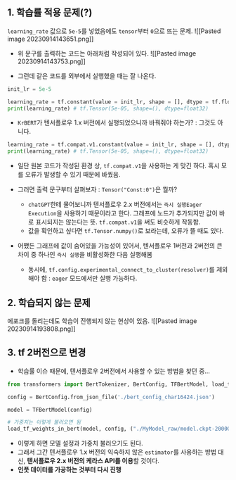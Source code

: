 
## 1. 학습률 적용 문제(?)


`learning_rate` 값으로 `5e-5`를 넣었음에도 `tensor`부터 `0`으로 뜨는 문제.
![[Pasted image 20230914143651.png]]

- 위 문구를 출력하는 코드는 아래처럼 작성되어 있다.
![[Pasted image 20230914143753.png]]

- 그런데 같은 코드를 외부에서 실행했을 때는 잘 나온다.
```python
init_lr = 5e-5

learning_rate = tf.constant(value = init_lr, shape = [], dtype = tf.float32)
print(learning_rate) # tf.Tensor(5e-05, shape=(), dtype=float32)
```

- `KrBERT`가 텐서플로우 1.x 버전에서 실행되었으니까 바꿔줘야 하는가? : 그것도 아니다.
```python
learning_rate = tf.compat.v1.constant(value = init_lr, shape = [], dtype = tf.compat.v1.float32)
print(learning_rate) # tf.Tensor(5e-05, shape=(), dtype=float32)
```

- 일단 원본 코드가 작성된 환경 상, `tf.compat.v1`을 사용하는 게 맞긴 하다. 혹시 모를 오류가 발생할 수 있기 때문에 바꿨음.

-  그러면 출력 문구부터 살펴보자 : `Tensor("Const:0")`은 뭘까?
	- `chatGPT`한테 물어보니까 텐서플로우 2.x 버전에서는 `즉시 실행Eager Execution`을 사용하기 때문이라고 한다.  그래프에 노드가 추가되지만 값이 바로 표시되지는 않는다는 뜻. `tf.compat.v1`을 써도 비슷하게 작동함.
	- 값을 확인하고 싶다면 `tf.Tensor.numpy()`로 보라는데, 오류가 뜰 때도 있다.

- 어쨌든 그래프에 값이 숨어있을 가능성이 있어서, 텐서플로우 1버전과 2버전의 큰 차이 중 하나인 `즉시 실행`을 비활성화한 다음 실행해봄
	- 동시에, `tf.config.experimental_connect_to_cluster(resolver)`를 제외해야 함 : `eager` 모드에서만 실행 가능하다.

## 2. 학습되지 않는 문제

에포크를 돌리는데도 학습이 진행되지 않는 현상이 있음.
![[Pasted image 20230914193808.png]]

## 3. tf 2버전으로 변경

- 학습률 이슈 때문에, 텐서플로우 2버전에서 사용할 수 있는 방법을 찾던 중...
```python
from transformers import BertTokenizer, BertConfig, TFBertModel, load_tf_weights_in_bert

config = BertConfig.from_json_file('./bert_config_char16424.json')

model = TFBertModel(config)

# 가중치는 이렇게 불러오면 됨
load_tf_weights_in_bert(model, config, ("./MyModel_raw/model.ckpt-2000000.index"))
```
- 이렇게 하면 모델 설정과 가중치 불러오기도 된다. 
- 그래서 그간 텐서플로우 1.x 버전의 익숙하지 않은 `estimator`를 사용하는 방법 대신, **텐서플로우 2.x 버전의 케라스 API를 이용**할 것이다.
- **인풋 데이터를 가공하는 것부터 다시 진행**

